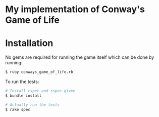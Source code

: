 # My implementation of Conway's Game of Life

# Installation
No gems are required for running the game itself which can be done by running:
```sh
$ ruby conways_game_of_life.rb
```

To run the tests:
```ruby
# Install rspec and rspec-given
$ bundle install

# Actually run the tests
$ rake spec
```
